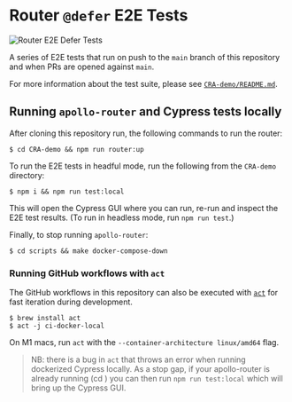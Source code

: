 # Router `@defer` E2E Tests

![Router E2E Defer Tests](https://github.com/alessbell/router-defer-e2e-tests/actions/workflows/router-e2e-defer-tests.yml/badge.svg)

A series of E2E tests that run on push to the `main` branch of this repository and when PRs are opened against `main`.

For more information about the test suite, please see [`CRA-demo/README.md`](CRA-demo/README.md).

## Running `apollo-router` and Cypress tests locally

After cloning this repository run, the following commands to run the router:

```
$ cd CRA-demo && npm run router:up
```

To run the E2E tests in headful mode, run the following from the `CRA-demo` directory:

```
$ npm i && npm run test:local
```

This will open the Cypress GUI where you can run, re-run and inspect the E2E test results. (To run in headless mode, run `npm run test`.)

Finally, to stop running `apollo-router`:

```
$ cd scripts && make docker-compose-down
```

### Running GitHub workflows with `act`

The GitHub workflows in this repository can also be executed with [`act`](https://github.com/nektos/act) for fast iteration during development.

```
$ brew install act
$ act -j ci-docker-local
```

On M1 macs, run `act` with the `--container-architecture linux/amd64` flag.

> NB: there is a bug in `act` that throws an error when running dockerized Cypress locally. As a stop gap, if your apollo-router is already running (cd ) you can then run `npm run test:local` which will bring up the Cypress GUI.